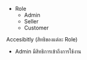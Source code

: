 - Role
	- Admin
	- Seller
	- Customer

Accesibitly (สิทธิของแต่ละ Role)
- Admin
		มีสิทธิการเข้าถึงการใช้งาน

